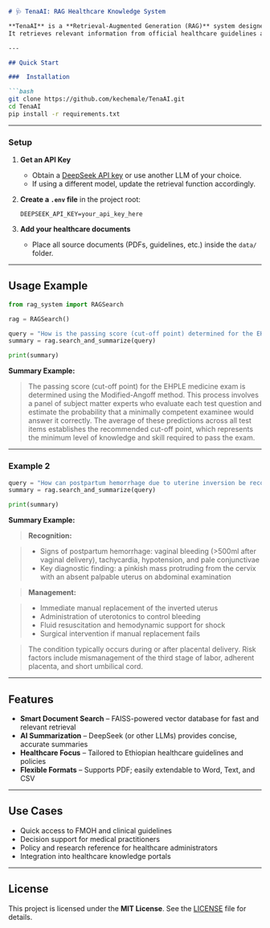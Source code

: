 ````markdown
# 🩺 TenaAI: RAG Healthcare Knowledge System

**TenaAI** is a **Retrieval-Augmented Generation (RAG)** system designed to empower **healthcare professionals in Ethiopia** with intelligent search and summarization capabilities.  
It retrieves relevant information from official healthcare guidelines and documents to support evidence-based decision-making.

---

## Quick Start

###  Installation

```bash
git clone https://github.com/kechemale/TenaAI.git
cd TenaAI
pip install -r requirements.txt
````

---

### Setup

1. **Get an API Key**

   * Obtain a [DeepSeek API key](https://platform.deepseek.com) or use another LLM of your choice.
   * If using a different model, update the retrieval function accordingly.

2. **Create a `.env` file** in the project root:

   ```env
   DEEPSEEK_API_KEY=your_api_key_here
   ```

3. **Add your healthcare documents**

   * Place all source documents (PDFs, guidelines, etc.) inside the `data/` folder.

---

##  Usage Example

```python
from rag_system import RAGSearch

rag = RAGSearch()

query = "How is the passing score (cut-off point) determined for the EHPLE medicine exam?"
summary = rag.search_and_summarize(query)

print(summary)
```

**Summary Example:**

> The passing score (cut-off point) for the EHPLE medicine exam is determined using the Modified-Angoff method.
> This process involves a panel of subject matter experts who evaluate each test question and estimate the probability that a minimally competent examinee would answer it correctly.
> The average of these predictions across all test items establishes the recommended cut-off point, which represents the minimum level of knowledge and skill required to pass the exam.

---

###  Example 2

```python
query = "How can postpartum hemorrhage due to uterine inversion be recognized and managed?"
summary = rag.search_and_summarize(query)

print(summary)
```

**Summary Example:**

> **Recognition:**

> * Signs of postpartum hemorrhage: vaginal bleeding (>500ml after vaginal delivery), tachycardia, hypotension, and pale conjunctivae
> * Key diagnostic finding: a pinkish mass protruding from the cervix with an absent palpable uterus on abdominal examination

> **Management:**

> * Immediate manual replacement of the inverted uterus
> * Administration of uterotonics to control bleeding
> * Fluid resuscitation and hemodynamic support for shock
> * Surgical intervention if manual replacement fails

> The condition typically occurs during or after placental delivery.
> Risk factors include mismanagement of the third stage of labor, adherent placenta, and short umbilical cord.

---

##  Features

* **Smart Document Search** – FAISS-powered vector database for fast and relevant retrieval
* **AI Summarization** – DeepSeek (or other LLMs) provides concise, accurate summaries
* **Healthcare Focus** – Tailored to Ethiopian healthcare guidelines and policies
* **Flexible Formats** – Supports PDF; easily extendable to Word, Text, and CSV

---

## Use Cases

* Quick access to FMOH and clinical guidelines
* Decision support for medical practitioners
* Policy and research reference for healthcare administrators
* Integration into healthcare knowledge portals

---

##  License

This project is licensed under the **MIT License**.
See the [LICENSE](LICENSE) file for details.




